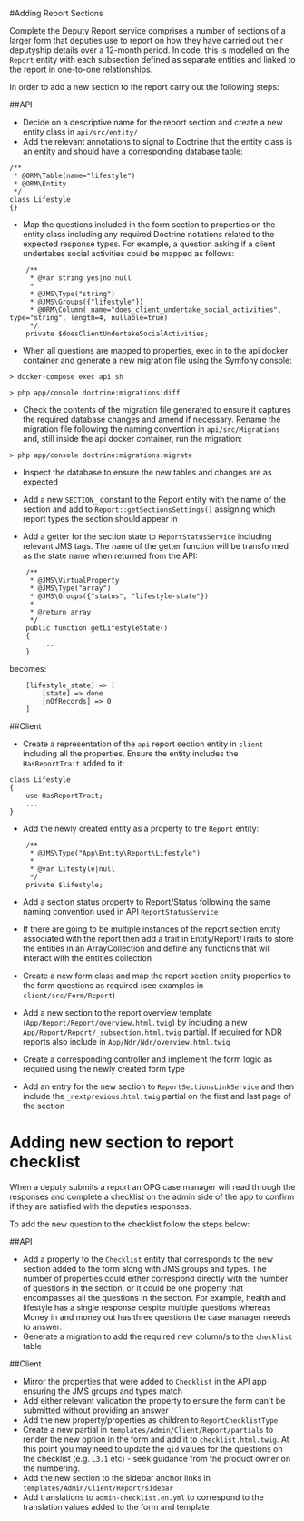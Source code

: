 #Adding Report Sections

Complete the Deputy Report service comprises a number of sections of a larger form that deputies use to report on how they have carried out their deputyship details over a 12-month period. In code, this is modelled on the `Report` entity with each subsection defined as separate entities and linked to the report in one-to-one relationships.

In order to add a new section to the report carry out the following steps:

##API
* Decide on a descriptive name for the report section and create a new entity class in `api/src/entity/`
* Add the relevant annotations to signal to Doctrine that the entity class is an entity and should have a corresponding database table:

```phpt
/**
 * @ORM\Table(name="lifestyle")
 * @ORM\Entity
 */
class Lifestyle
{}
```

* Map the questions included in the form section to properties on the entity class including any required Doctrine notations related to the expected response types. For example, a question asking if a client undertakes social activities could be mapped as follows:

```phpt
    /**
     * @var string yes|no|null
     *
     * @JMS\Type("string")
     * @JMS\Groups({"lifestyle"})
     * @ORM\Column( name="does_client_undertake_social_activities", type="string", length=4, nullable=true)
     */
    private $doesClientUndertakeSocialActivities;
```

* When all questions are mapped to properties, exec in to the api docker container and generate a new migration file using the Symfony console:

```
> docker-compose exec api sh

> php app/console doctrine:migrations:diff
```

* Check the contents of the migration file generated to ensure it captures the required database changes and amend if necessary. Rename the migration file following the naming convention in `api/src/Migrations` and, still inside the api docker container, run the migration:

```
> php app/console doctrine:migrations:migrate
```

* Inspect the database to ensure the new tables and changes are as expected

* Add a new `SECTION_` constant to the Report entity with the name of the section and add to `Report::getSectionsSettings()` assigning which report types the section should appear in

* Add a getter for the section state to `ReportStatusService` including relevant JMS tags. The name of the getter function will be transformed as the state name when returned from the API:

```phpt
    /**
     * @JMS\VirtualProperty
     * @JMS\Type("array")
     * @JMS\Groups({"status", "lifestyle-state"})
     *
     * @return array
     */
    public function getLifestyleState()
    {
        ...
    }
```

becomes:

```phpt
    [lifestyle_state] => [
        [state] => done
        [nOfRecords] => 0
    ]
```

##Client

* Create a representation of the `api` report section entity in `client` including all the properties. Ensure the entity includes the `HasReportTrait` added to it:

```phpt
class Lifestyle
{
    use HasReportTrait;
    ...
}
```

* Add the newly created entity as a property to the `Report` entity:

```phpt
    /**
     * @JMS\Type("App\Entity\Report\Lifestyle")
     *
     * @var Lifestyle|null
     */
    private $lifestyle;
```

* Add a section status property to Report/Status following the same naming convention used in API `ReportStatusService`

* If there are going to be multiple instances of the report section entity associated with the report then add a trait in Entity/Report/Traits to store the entities in an ArrayCollection and define any functions that will interact with the entities collection

* Create a new form class and map the report section entity properties to the form questions as required (see examples in `client/src/Form/Report`)

* Add a new section to the report overview template (`App/Report/Report/overview.html.twig`) by including a new `App/Report/Report/_subsection.html.twig` partial. If required for NDR reports also include in `App/Ndr/Ndr/overview.html.twig`

* Create a corresponding controller and implement the form logic as required using the newly created form type

* Add an entry for the new section to `ReportSectionsLinkService` and then include the `_nextprevious.html.twig` partial on the first and last page of the section

# Adding new section to report checklist

When a deputy submits a report an OPG case manager will read through the responses and complete a checklist on the admin side of the app to confirm if they are satisfied with the deputies responses.

To add the new question to the checklist follow the steps below:

##API
- Add a property to the `Checklist` entity that corresponds to the new section added to the form along with JMS groups and types. The number of properties could either correspond directly with the number of questions in the section, or it could be one property that encompasses all the questions in the section. For example, health and lifestyle has a single response despite multiple questions whereas Money in and money out has three questions the case manager neeeds to answer.
- Generate a migration to add the required new column/s to the `checklist` table

##Client
- Mirror the properties that were added to `Checklist` in the API app ensuring the JMS groups and types match
- Add either relevant validation the property to ensure the form can't be submitted without providing an answer
- Add the new property/properties as children to `ReportChecklistType`
- Create a new partial in `templates/Admin/Client/Report/partials` to render the new option in the form and add it to `checklist.html.twig`. At this point you may need to update the `qid` values for the questions on the checklist (e.g. `L3.1` etc) - seek guidance from the product owner on the numbering.
- Add the new section to the sidebar anchor links in `templates/Admin/Client/Report/sidebar`
- Add translations to `admin-checklist.en.yml` to correspond to the translation values added to the form and template
